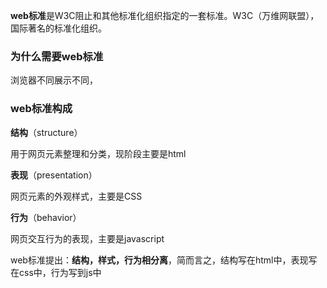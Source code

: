 **web标准**是W3C阻止和其他标准化组织指定的一套标准。W3C（万维网联盟），国际著名的标准化组织。

### 为什么需要web标准
浏览器不同展示不同，

### web标准构成

**结构**（structure）

用于网页元素整理和分类，现阶段主要是html

**表现**（presentation）

网页元素的外观样式，主要是CSS

**行为**（behavior）

网页交互行为的表现，主要是javascript

web标准提出：**结构，样式，行为相分离**，简而言之，结构写在html中，表现写在css中，行为写到js中